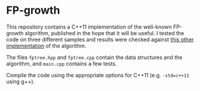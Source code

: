# FP-growth
This repository contains a C++11 implementation of the well-known FP-growth algorithm, published in the hope that it will be useful. I tested the code on three different samples and results were checked against [this other implementation](http://www.borgelt.net/fpgrowth.html) of the algorithm.

The files `fptree.hpp` and `fptree.cpp` contain the data structures and the algorithm, and `main.cpp` contains a few tests.

Compile the code using the appropriate options for C++11 (e.g. `-std=c++11` using g++).
